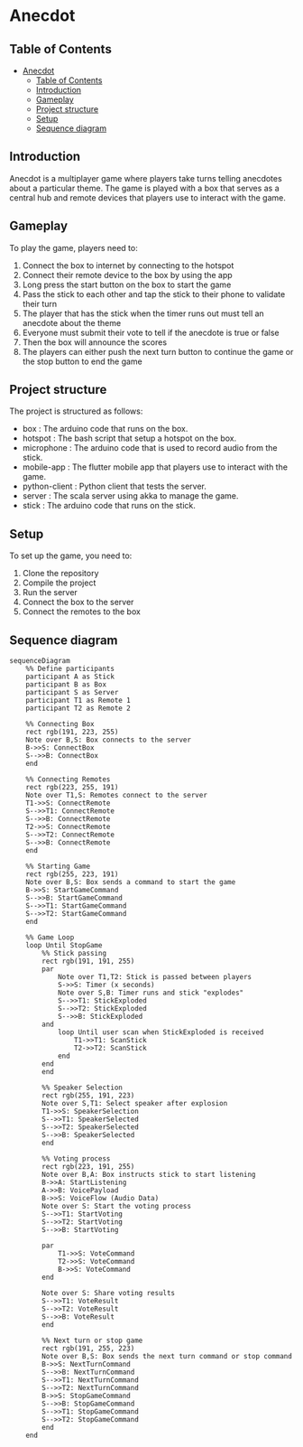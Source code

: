 # Anecdot

## Table of Contents

- [Anecdot](#anecdot)
  - [Table of Contents](#table-of-contents)
  - [Introduction](#introduction)
  - [Gameplay](#gameplay)
  - [Project structure](#project-structure)
  - [Setup](#setup)
  - [Sequence diagram](#sequence-diagram)

## Introduction

Anecdot is a multiplayer game where players take turns telling anecdotes about a particular theme. The game is played with a box that serves as a central hub and remote devices that players use to interact with the game.

## Gameplay

To play the game, players need to:

1. Connect the box to internet by connecting to the hotspot
2. Connect their remote device to the box by using the app
3. Long press the start button on the box to start the game
4. Pass the stick to each other and tap the stick to their phone to validate their turn
5. The player that has the stick when the timer runs out must tell an anecdote about the theme
6. Everyone must submit their vote to tell if the anecdote is true or false
7. Then the box will announce the scores
8. The players can either push the next turn button to continue the game or the stop button to end the game

## Project structure

The project is structured as follows:

- box : The arduino code that runs on the box.
- hotspot : The bash script that setup a hotspot on the box.
- microphone : The arduino code that is used to record audio from the stick.
- mobile-app : The flutter mobile app that players use to interact with the game.
- python-client : Python client that tests the server.
- server : The scala server using akka to manage the game.
- stick : The arduino code that runs on the stick.

## Setup

To set up the game, you need to:

1. Clone the repository
2. Compile the project
3. Run the server
4. Connect the box to the server
5. Connect the remotes to the box

## Sequence diagram

```mermaid
sequenceDiagram
    %% Define participants
    participant A as Stick
    participant B as Box
    participant S as Server
    participant T1 as Remote 1
    participant T2 as Remote 2

    %% Connecting Box
    rect rgb(191, 223, 255)
    Note over B,S: Box connects to the server
    B->>S: ConnectBox
    S-->>B: ConnectBox
    end

    %% Connecting Remotes
    rect rgb(223, 255, 191)
    Note over T1,S: Remotes connect to the server
    T1->>S: ConnectRemote
    S-->>T1: ConnectRemote
    S-->>B: ConnectRemote
    T2->>S: ConnectRemote
    S-->>T2: ConnectRemote
    S-->>B: ConnectRemote
    end

    %% Starting Game
    rect rgb(255, 223, 191)
    Note over B,S: Box sends a command to start the game
    B->>S: StartGameCommand
    S-->>B: StartGameCommand
    S-->>T1: StartGameCommand
    S-->>T2: StartGameCommand
    end

    %% Game Loop
    loop Until StopGame
        %% Stick passing
        rect rgb(191, 191, 255)
        par
            Note over T1,T2: Stick is passed between players
            S->>S: Timer (x seconds)
            Note over S,B: Timer runs and stick "explodes"
            S-->>T1: StickExploded
            S-->>T2: StickExploded
            S-->>B: StickExploded
        and
            loop Until user scan when StickExploded is received
                T1->>T1: ScanStick
                T2->>T2: ScanStick
            end
        end
        end

        %% Speaker Selection
        rect rgb(255, 191, 223)
        Note over S,T1: Select speaker after explosion
        T1->>S: SpeakerSelection
        S-->>T1: SpeakerSelected
        S-->>T2: SpeakerSelected
        S-->>B: SpeakerSelected
        end

        %% Voting process
        rect rgb(223, 191, 255)
        Note over B,A: Box instructs stick to start listening
        B->>A: StartListening
        A->>B: VoicePayload
        B->>S: VoiceFlow (Audio Data)
        Note over S: Start the voting process
        S-->>T1: StartVoting
        S-->>T2: StartVoting
        S-->>B: StartVoting

        par
            T1->>S: VoteCommand
            T2->>S: VoteCommand
            B->>S: VoteCommand
        end

        Note over S: Share voting results
        S-->>T1: VoteResult
        S-->>T2: VoteResult
        S-->>B: VoteResult
        end

        %% Next turn or stop game
        rect rgb(191, 255, 223)
        Note over B,S: Box sends the next turn command or stop command
        B->>S: NextTurnCommand
        S-->>B: NextTurnCommand
        S-->>T1: NextTurnCommand
        S-->>T2: NextTurnCommand
        B->>S: StopGameCommand
        S-->>B: StopGameCommand
        S-->>T1: StopGameCommand
        S-->>T2: StopGameCommand
        end
    end



```
